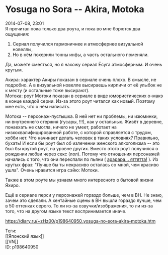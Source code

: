 Yosuga no Sora -- Akira, Motoka
================================

   
 2014-07-08, 23:01   
  Я прочитал пока только два роута, и пока во мне борются два ощущения:   
 1) Сериал получился гармоничнее и атмосфернее визуальной новеллы,   
 2) Но в нём похерили тонны инфы, а часть остального поменяли.   
   
 Да, можете смеяться, но я нахожу сериал Ёсуга атмосферным. И очень крутым.   
   
 Акира: характер Акиры показан в сериале очень плохо. В смысле, не подробно. А в визуальной новелле высираешь кирпичи от её улыбок не к месту (и остальные тоже высирают).   
 Мотока: роут Мотоки показан в сериале в виде юмористических о-макэ в конце каждой серии. Из-за этого роут читался как новый. Поэтому мне есть, что о нём написать.   
   
 Мотока -- персонаж-пустышка. В ней нет ни проблемы, ни изюминки, ни внутреннего стержня (гусары, !!!), как у остальных. Живёт в деревне, понаехать не смогла, ничего не умеет, работает на низкоквалифицированной работе, с которой справляется с трудом, хобби нет. Что начинает делать человек в таких условиях? Правильно, бухать! И если бы роут был об излечении женского алкоголизма -- это был бы крутой роут, на уровне других. Вместо этого роут получился о рождении любви через секс (лол). Потому что отношения персонажей начались с того, что они переспали по пьяни (  [арарара... яттятта!](https://www.youtube.com/watch?v=oFHs1fOyVfA)  ). Из крутых фраз: "Лучше бы ты некрасиво осталась со мной, чем красиво ушла". Очень нравится игра сэйю: Мотоки.   
   
 Также в этом роуте мы узнаем много интересного о бытовой жизни Яхиро.   
   
 Ещё в сериале перси у персонажей гораздо больше, чем в ВН. Не знаю, зачем это сделали. А хентайные сцены в ВН вышли гораздо лучше, чем в 50 оттенках серого. То ли из-за озвучки/изображения, то ли из-за того, что на другом языке текст воспринимается иначе.   
    
 <https://diary.ru/~zHz00/p198640950_yosuga-no-sora-akira-motoka.htm>   
   
 Теги:   
 [[Японский язык]]   
 [[VN]]   
 ID: p198640950